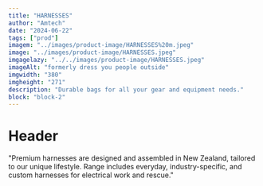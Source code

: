 ```yaml
---
title: "HARNESSES"
author: "Amtech"
date: "2024-06-22"
tags: ["prod"]
imagem: "../images/product-image/HARNESSES%20m.jpeg"
image: "../images/product-image/HARNESSES.jpeg"
imgagelazy: "../../images/product-image/HARNESSES.jpeg"
imageAlt: "formerly dress you people outside"
imgwidth: "380"
imgheight: "271"
description: "Durable bags for all your gear and equipment needs."
block: "block-2"
---
```

# Header

"Premium harnesses are designed and assembled in New Zealand,
tailored to our unique lifestyle. Range includes everyday, industry-specific,
and custom harnesses for electrical work and rescue."
